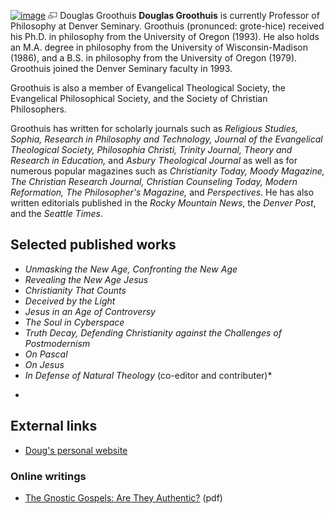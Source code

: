 [![image](images/6/6f/Groothuis.jpeg)](http://www.theopedia.com/File:Groothuis.jpeg)
[![image](data:image/png;base64,iVBORw0KGgoAAAANSUhEUgAAAA8AAAALCAAAAACFLIiAAAAAAnRSTlMA/1uRIrUAAABPSURBVAjXY/j///+5vXDwjAHIr26ZAgXZe8H8a/+hoIcw/9nevdVL9+79DuPvzQYZFPUezu8BMZLXgkExnD8HAu6hqv//n+HZVjD4DuUDAKlChD3fj6aPAAAAAElFTkSuQmCC)](http://www.theopedia.com/File:Groothuis.jpeg "Enlarge")
Douglas Groothuis
**Douglas Groothuis** is currently Professor of Philosophy at
Denver Seminary. Groothuis (pronunced: grote-hice) received his
Ph.D. in philosophy from the University of Oregon (1993). He also
holds an M.A. degree in philosophy from the University of
Wisconsin-Madison (1986), and a B.S. in philosophy from the
University of Oregon (1979). Groothuis joined the Denver Seminary
faculty in 1993.

Groothuis is also a member of Evangelical Theological Society, the
Evangelical Philosophical Society, and the Society of Christian
Philosophers.

Groothuis has written for scholarly journals such as
*Religious Studies, Sophia, Research in Philosophy and Technology, Journal of the Evangelical Theological Society, Philosophia Christi, Trinity Journal,*
*Theory and Research in Education,* and
*Asbury Theological Journal* as well as for numerous popular
magazines such as
*Christianity Today, Moody Magazine, The Christian Research Journal, Christian Counseling Today, Modern Reformation,*
*The Philosopher's Magazine,* and *Perspectives*. He has also
written editorials published in the *Rocky Mountain News*, the
*Denver Post*, and the *Seattle Times*.



## Selected published works

-   *Unmasking the New Age, Confronting the New Age*
-   *Revealing the New Age Jesus*
-   *Christianity That Counts*
-   *Deceived by the Light*
-   *Jesus in an Age of Controversy*
-   *The Soul in Cyberspace*
-   *Truth Decay, Defending Christianity against the Challenges of Postmodernism*
-   *On Pascal*
-   *On Jesus*
-   *In Defense of Natural Theology* (co-editor and
    contributer)*  
*

## External links

-   [Doug's personal website](http://ivpress.gospelcom.net/groothuis/doug/)

### Online writings

-   [The Gnostic Gospels: Are They Authentic?](http://www.equip.org/free/DG040-2.pdf)
    (pdf)



